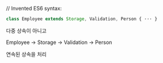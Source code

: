 // Invented ES6 syntax:
```javascript
class Employee extends Storage, Validation, Person { ··· }
```

다중 상속이 아니고

Employee -> Storage -> Validation -> Person

연속된 상속을 처리
